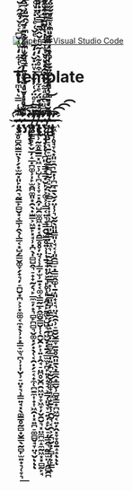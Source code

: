 [![Open in Visual Studio Code](https://classroom.github.com/assets/open-in-vscode-c66648af7eb3fe8bc4f294546bfd86ef473780cde1dea487d3c4ff354943c9ae.svg)](https://classroom.github.com/online_ide?assignment_repo_id=7821427&assignment_repo_type=AssignmentRepo)
# Template
#              -̵̷̴̢̧͊͆̾̿͛̔ͫ́͐̎͐́ͭ͋̒ͮ̾̆͆ͨͨ̌̉͊̂͐̆ͭ̑͆̽̉͋̊ͩ̉̐̍́ͥͬͬ̑̔̌ͬ̌̍̊̑ͧ̏̓ͧͣ̏̉̈́͌̓͌̈̀ͧ͗̋̐ͪ̑͛̋ͯ͌̿̄̍͌ͭ̑ͥͦ̃ͨ͆̾͑̄̔̂̄̆̆̐̑̄͛̈̽̚̚͟͢͟͝͡͞͡͠͞҉̴̧̧̫̥̻̭̫̳̤̖̹̗͙̫̰͓͈̙͈̯͉̰̳̙̻̬̟͔͇̹̭̖̜̳͔͙̺̗̳̬͚̞̗̟͉̦̠̪̮͙̪͕͕͓̼͚͔̼͙̖̹͕͓̳̠̫͉̪̹͎͎̮̹̠̤͙͉̹̳͍̘͓̖͚̳̥̰̻̟̮͇̖̰̻̙̫͍̟͉̜̞͉͘͟͡͝͝-̵̢̡ͥ̐ͦͨͦͣ͋̌ͧ̄̿ͮ̋̐ͫͫ͋ͫͬ́̂̃̎͐́̿ͤ͐̇͌̎̒̅̎ͬͥ͆̓̒̾͆ͥͨͣ̽̃ͭͬ͌͋ͫ̓̓̇ͬ͗̇̐͆̀̍͌͗͑͌̃͒ͯ̿̾͑͋͗ͩͭͫͬ̉̋͐̓̾ͦ̎̓ͧ̐ͮ͆ͩ̂̽͐ͣ̆̑ͯͭ̀́̀̚̚͜͞͏̶̷̷̷̡̛̛̰͚̟͍̥͎̣̼̫̠̖̙̗̬̰̠̳͕͖͉̤̝̤̪̲̗̭͇̙͎̞͙͓̬͓̞̙̼̹͔̮͇̫͚͈͓̗͚̰̙̘͇̫̳͍̼͔̦͍̹̜̗̟̘̩͙͕̳̗̬̱̫̪̤̞̺̦̦͎͎̦͈̫̪̖̩͚̗͉̘̪͇̬̗͈͍̞́͢͞͝͝͝͡ͅͅͅ-̶̵̶̵̴̢̨̢̡̧̛̃ͥͦͣ̽̌ͩ̈̽ͩ̓́͆̆̄ͧ̅̀ͮ͒͂͐̄͐̿̋̿̂ͥ̓͒̐̔̅̉ͤ̐̊̈́̂̉̑̈ͦ̑͛ͥ͒ͣ͆̄͗̍ͧ͐̔͗ͧͯ̊̓̈́̓̈́ͤ̒̆͊̆̈̇̆ͮ̌͊̀ͤͮ̃̉̈̂̽̇̎͒͐ͬ͗͑̊̃͆ͬ̈́̀́̀́̚̚͘͘͜͢͟͜͡͡͝͡͏͎̖̟̫̱̼̟̩̞͇̯͖̲͔̩̦̭͔̱͙͙̱̣͙̞̙̦̭̰̬͉͎̹̖̥͈̥̻̣̟̟̪̬͈̦͇̟̝̺̼̹͇͕̦͇̤̳̮̯̣̖̫͚̣̮̯̜̲͎͓̞̱̥̜̺̲̩̫̰̭̮̟̰̣̬̤͎͔̣̙͇̠̫͉̬͔ͅͅͅͅ-͂͐̃ͬͦ̈́͑̓̐̉ͮ̈̇̌̒̒͂ͥͤ̌͑ͤ̍̇͗ͮͦ̎̅ͪ̑͂̓̊̂ͫ͂ͦ̃̄̅̀̓ͫ̃̽̎̈͐͋ͭͯ̉̐̅̌͛ͦ̎́ͥͫ͑̑͂̄̀͑̽ͥ̊̾̾̒̒ͨͭ͂͒̊̾̔ͤ̈̾͗̑́̔̊ͮͩ̾̈́ͮͭ̚̚̚̚҉̨̧͢҉҉̴̵̧̕͘͞͠҉̡́̀̕͞͠͏̸̦̣͇͉̙̬̲̦̝̲̣̪͚̹̩̙̫̭̪͚͈͙̯̖̣̫̳͕͖̱̙͓̘̹̣̪̖̩̻̺̭͉̠̟̟̰̗͉̙̲̼̠̦̟͉̻̙̪̻͉̬͚͓̗̣̖̜͔̯̣̗̠͔̟̼̜̪̱̼͎̟͎͖̯̩͓͍̪̠͚̻̬̘̞̤̘̬͘ͅͅͅ-̴̢̢̨̽̆̾ͦ̈́ͤ͋̇̀͆͒̊͊̀̒̃̃ͨ̆̂̏̄̿ͯ̓̇̓̀̋̍͌̔͋ͥ̋̋͊̇̃ͩ͐̓̀͊͆͗ͦͥ̿͛ͥ̆̂ͨ̔̓ͣ̈́̈̏̊͐̒̈́ͤͪͧͬ͑͊̈́͆̓ͥ̈́͛̎̎̑͗̈̇ͮ̀ͭ̎ͦ͛̅̎̆͌͐͐̐ͭ́̀̚̚̚̚̕҉̧͠͏̶̸̢̀́́͘̕͡͞͝͏̹̹̰̼̥͇̳͓͖̠̹̺̜̪͕̜̞̠͓̭̦̺̯̫͚͖̣͙͔̯̳̥̥̦̤̘̜̹̳̦̫̹̱̟͔͚͔̳̰̲̙̭͚̮͇̬͎̜̯̬̯̙͎͍͎̭̘̠̤̪̥̬̪̯͖̤̞̞͖̞̦̬̯̮͉͓̤̼̪̼̝̼̰͖͓͙̻̰̙̘-̷̴̷̴̶̢̨̨̡̡̨̨̛̛̛̜̪͈͔̳͙̳͙̮̙̣͕͚͕̜̳͔͍͉͔̳̭̬̫̳̥͍̹̩͎̱̘̘̣̜͕͉̙̥̹̙̝̭͓̙̱͚̙̺̺͉̯͖̬̣̦̱̗̲̫̫̙̪̙͍̙̝̘͉͕̳̜͈̖̞̠͍̦̝̙̮̠̦̳̭͉̰̳̫̤̜̭̻̯̪̐͆ͧͨͨͣ͌̾͂̉̑ͣͧ̊ͭͬ̒ͪͭ͒̑̍ͧ̑͗̊̈́ͮͣ̔ͩ̓̊́̍̽̓̽̾̐̽ͯͫ͋̾̀̇͂̅ͩ̋̐̑ͧ͑ͨ͊͊ͨ̅͂̎̆͛̓̒͊ͯ̀͛̂̃̃̾̆͐̽̉͆̿ͭͤͫ͛̾ͩ̐̌͋ͤ̽̑̄͋̀̚̚̚̚̚̚̕͜͞͠͠͝͠ͅͅͅͅͅ-̷̵̸̷̶̧̨̢̧̛̛̛̛̛̠͉̱̠̫͍̬̱̲̪̺̰͉̠̰̖͕͇̠̹̩͎͓̹̪̺͈̰͇̦̲͖͉̠̰̺̱̯͎̭͍̱̪͙̹̺̳͈̻̦͉͇̗̗̺̝͍̺̩̼͍̻̞͇̩͍̟̪̞̰̮̥͚̟͉͖̟̱̟̹̯̰͉͔̯͕̗̪̮̣̙̻͎͕̙̳̝ͦͯ̒̀ͫ͗ͩͨ̿̈́͐̓ͯ̏̒ͦ̓̎ͫͯ͌ͦ̆̋̈́̆ͮ̂̐͊̏͗͋͗͊ͩ̄̇̒̓̃̈͌̃ͪͩ̈́̔͗̂ͭ̊ͨ͒̆͒̋̓͒͗̓̽͑̿ͬ͐́ͮͪ̎̂͂̈̒̆̔ͧ͑ͦ̃͂̄ͪ̔ͨͥ̍ͣ̀́̄ͩ̅͑ͧͫ̅̚̚̚͘͟͢͠͝͡͠͞͝ͅͅͅ-̴̴̡̡̡̀̄̆ͣ̎ͥ̓̎͂͂̈ͦ̅̌̀ͫ̔ͯ̿̋ͧͦͥͮ̌ͥͨ͑̓̇̐̽̈ͥͪ̓ͦ̿̃̂͆̓ͬͯ̀͆̇͊̽̈͑ͭͪͥ̍ͤ͒ͫ̀ͪ̾̎̋͑̉̋̔ͧ̎̑͐̒͊͒̇͛̂̋̈́ͧ̄͐ͨ͋̎ͬ̍̒͌͊ͭ͌ͯͬ̐̂͗̓̄ͯ̀͜͜͝͝͡҉̶̴͡͡͏̛̫͖͓̹̥̘̞̖͙͈̠̯͉̱̣̹̪̲̘̱̖̮̗̤̩̹͉̬̰̖͈͈̳͈͎̘͔͎͈̯̻̠̣͇̫̭͚̜̱̝͈̟͔͉̤̘̯̯̹̠̱̮̮͇̞̱͍̥̯͈̱̖͓̳̭̟͇̬̹̻̥̳͙̪͖̰͔͍̦̭͓̞̞̥̱̝̝͘͘̕͡͡ͅͅͅ